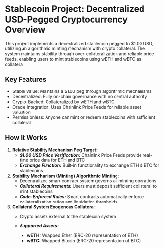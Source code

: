 # Stablecoin Project: Decentralized USD-Pegged Cryptocurrency Overview

This project implements a decentralized stablecoin pegged to $1.00 USD, utilizing an algorithmic minting mechanism with crypto collateral. The system maintains stability through over-collateralization and reliable price feeds, enabling users to mint stablecoins using wETH and wBTC as collateral.

## Key Features
- Stable Value: Maintains a $1.00 peg through algorithmic mechanisms
- Decentralized: Fully on-chain governance with no central authority
- Crypto-Backed: Collateralized by wETH and wBTC
- Oracle Integration: Uses Chainlink Price Feeds for reliable asset valuation
- Permissionless: Anyone can mint or redeem stablecoins with sufficient collateral

## How It Works
1. **Relative Stability Mechanism Peg Target:** 
    - ***$1.00 USD Price Verification:*** Chainlink Price Feeds provide real-time price data for ETH and BTC
    - ***Exchange Function:*** Built-in functionality to exchange ETH & BTC for stablecoins
2. **Stability Mechanism (Minting) Algorithmic Minting:**         
    - Decentralized smart contract system governs all minting operations
    - ***Collateral Requirements:*** Users must deposit sufficient collateral to mint stablecoins
    - ***Code-Enforced Rules:*** Smart contracts automatically enforce collateralization ratios and liquidation thresholds
3. **Collateral System Exogenous Collateral:** 
    - Crypto assets external to the stablecoin system

    - ***Supported Assets:***
        -   **wETH:** Wrapped Ether (ERC-20 representation of ETH)
        -   **wBTC:** Wrapped Bitcoin (ERC-20 representation of BTC)

